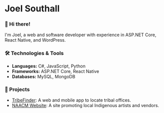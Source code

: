 # Joel Southall

### 👋 Hi there!
I'm Joel, a web and software developer with experience in ASP.NET Core, React Native, and WordPress. 

### 🛠️ Technologies & Tools
- **Languages:** C#, JavaScript, Python
- **Frameworks:** ASP.NET Core, React Native
- **Databases:** MySQL, MongoDB

### 🚀 Projects
- [TribeFinder](https://github.com/vexmage/TribeFinder): A web and mobile app to locate tribal offices.
- [NAACM Website](https://github.com/vexmage/NAACM-website): A site promoting local Indigenous artists and vendors.
